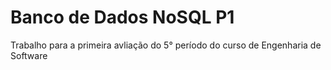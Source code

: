 # Banco de Dados NoSQL P1
 Trabalho para a primeira avliação do 5° período do curso de Engenharia de Software
